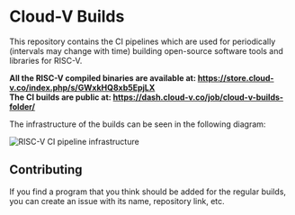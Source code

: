 # Cloud-V Builds
This repository contains the CI pipelines which are used for periodically (intervals may change with time) building open-source software tools and libraries for RISC-V.

**All the RISC-V compiled binaries are available at: https://store.cloud-v.co/index.php/s/GWxkHQ8xb5EpjLX**  
**The CI builds are public at: https://dash.cloud-v.co/job/cloud-v-builds-folder/**

The infrastructure of the builds can be seen in the following diagram:

![RISC-V CI pipeline infrastructure](./assets/riscv_ci_pipelines.png)



## Contributing

If you find a program that you think should be added for the regular builds, you can create an issue with its name, repository link, etc.

